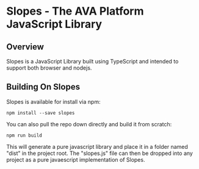 # Slopes - The AVA Platform JavaScript Library

## Overview

Slopes is a JavaScript Library built using TypeScript and intended to support both browser and nodejs. 

## Building On Slopes

Slopes is available for install via npm:

`npm install --save slopes`

You can also pull the repo down directly and build it from scratch:

`npm run build`

This will generate a pure javascript library and place it in a folder named "dist" in the project root. The "slopes.js" file can then be dropped into any project as a pure javaescript implementation of Slopes.


## 
